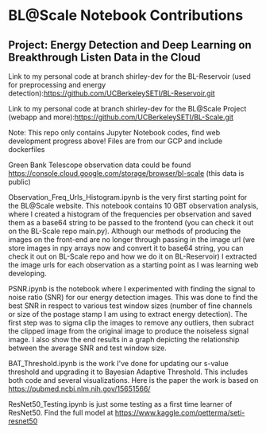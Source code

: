 # BL@Scale Notebook Contributions
## Project: Energy Detection and Deep Learning on Breakthrough Listen Data in the Cloud
Link to my personal code at branch shirley-dev for the BL-Reservoir (used for preprocessing and energy detection):https://github.com/UCBerkeleySETI/BL-Reservoir.git <br />

Link to my personal code at branch shirley-dev for the BL@Scale Project (webapp and more):https://github.com/UCBerkeleySETI/BL-Scale.git <br />

Note: This repo only contains Jupyter Notebook codes, find web development progress above! Files are from our GCP and include dockerfiles

Green Bank Telescope observation data could be found https://console.cloud.google.com/storage/browser/bl-scale (this data is public)

Observation_Freq_Urls_Histogram.ipynb is the very first starting point for the BL@Scale website. This notebook contains 10 GBT observation analysis, where I created a histogram of the frequencies per observation and saved them as a base64 string to be passed to the frontend (you can check it out on the BL-Scale repo main.py). Although our methods of producing the images on the front-end are no longer through passing in the image url (we store images in npy arrays now and convert it to base64 string, you can check it out on BL-Scale repo and how we do it on BL-Reservoir) I extracted the image urls for each observation as a starting point as I was learning web developing.

PSNR.ipynb is the notebook where I experimented with finding the signal to noise ratio (SNR) for our energy detection images. This was done to find the best SNR in respect to various test window sizes (number of fine channels or size of the postage stamp I am using to extract energy detection). The first step was to sigma clip the images to remove any outliers, then subract the clipped image from the original image to produce the noiseless signal image. I also show the end results in a graph depicting the relationship between the average SNR and test window size.

BAT_Threshold.ipynb is the work I've done for updating our s-value threshold and upgrading it to Bayesian Adaptive Threshold. This includes both code and several visualizations. Here is the paper the work is based on
https://pubmed.ncbi.nlm.nih.gov/15651566/

ResNet50_Testing.ipynb is just some testing as a first time learner of ResNet50. Find the full model at https://www.kaggle.com/petterma/seti-resnet50
